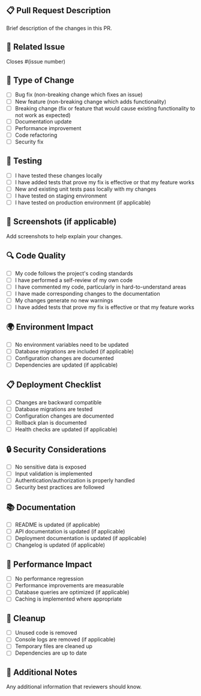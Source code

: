## 📋 Pull Request Description
Brief description of the changes in this PR.

## 🔗 Related Issue
Closes #(issue number)

## 🚀 Type of Change
- [ ] Bug fix (non-breaking change which fixes an issue)
- [ ] New feature (non-breaking change which adds functionality)
- [ ] Breaking change (fix or feature that would cause existing functionality to not work as expected)
- [ ] Documentation update
- [ ] Performance improvement
- [ ] Code refactoring
- [ ] Security fix

## 🧪 Testing
- [ ] I have tested these changes locally
- [ ] I have added tests that prove my fix is effective or that my feature works
- [ ] New and existing unit tests pass locally with my changes
- [ ] I have tested on staging environment
- [ ] I have tested on production environment (if applicable)

## 📸 Screenshots (if applicable)
Add screenshots to help explain your changes.

## 🔍 Code Quality
- [ ] My code follows the project's coding standards
- [ ] I have performed a self-review of my own code
- [ ] I have commented my code, particularly in hard-to-understand areas
- [ ] I have made corresponding changes to the documentation
- [ ] My changes generate no new warnings
- [ ] I have added tests that prove my fix is effective or that my feature works

## 🌍 Environment Impact
- [ ] No environment variables need to be updated
- [ ] Database migrations are included (if applicable)
- [ ] Configuration changes are documented
- [ ] Dependencies are updated (if applicable)

## 📋 Deployment Checklist
- [ ] Changes are backward compatible
- [ ] Database migrations are tested
- [ ] Configuration changes are documented
- [ ] Rollback plan is documented
- [ ] Health checks are updated (if applicable)

## 🔒 Security Considerations
- [ ] No sensitive data is exposed
- [ ] Input validation is implemented
- [ ] Authentication/authorization is properly handled
- [ ] Security best practices are followed

## 📚 Documentation
- [ ] README is updated (if applicable)
- [ ] API documentation is updated (if applicable)
- [ ] Deployment documentation is updated (if applicable)
- [ ] Changelog is updated (if applicable)

## 🎯 Performance Impact
- [ ] No performance regression
- [ ] Performance improvements are measurable
- [ ] Database queries are optimized (if applicable)
- [ ] Caching is implemented where appropriate

## 🧹 Cleanup
- [ ] Unused code is removed
- [ ] Console logs are removed (if applicable)
- [ ] Temporary files are cleaned up
- [ ] Dependencies are up to date

## 📝 Additional Notes
Any additional information that reviewers should know.

